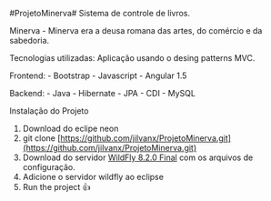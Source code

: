 #ProjetoMinerva# 
Sistema de controle de livros.

Minerva - Minerva era a deusa romana das artes, do comércio e da sabedoria.

Tecnologias utilizadas:
Aplicação usando o desing patterns MVC.

Frontend:
	- Bootstrap
	- Javascript
	- Angular 1.5

Backend:
	- Java
	- Hibernate
	- JPA 
	- CDI
	- MySQL

Instalação do Projeto
1. Download do eclipe neon
2. git clone [https://github.com/jilvanx/ProjetoMinerva.git](https://github.com/jilvanx/ProjetoMinerva.git)
3. Download do servidor [WildFly 8.2.0 Final](https://drive.google.com/file/d/0B1OchsSfcG3XSFlEb2Z5d3N0Qkk/view) com os arquivos de configuração.
4. Adicione o servidor wildfly ao eclipse
5. Run the project :+1:


